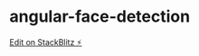# angular-face-detection

[Edit on StackBlitz ⚡️](https://stackblitz.com/edit/angular-face-detection)